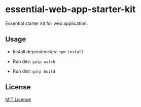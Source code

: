 # essential-web-app-starter-kit

Essential starter kit for web application.

## Usage

- Install dependencies: `npm install`

- Run dev: `gulp watch`

- Run dist: `gulp build`

## License

[MIT License](http://opensource.org/licenses/MIT)
